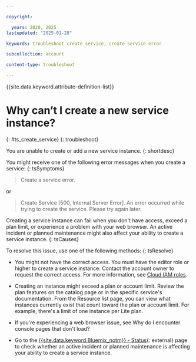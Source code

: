 ```yaml
---

copyright:

  years: 2020, 2025
lastupdated: "2025-01-28"

keywords: troubleshoot create service, create service error

subcollection: account

content-type: troubleshoot

---
```


{{site.data.keyword.attribute-definition-list}}

# Why can’t I create a new service instance?
{: #ts_create_service}
{: troubleshoot}

You are unable to create or add a new service instance.
{: shortdesc}

You might receive one of the following error messages when you create a service:
{: tsSymptoms}

> Create a service error.

or

> Create Service [500, Internal Server Error]. An error occurred while trying to create the service. Please try again later.

Creating a service instance can fail when you don't have access, exceed a plan limit, or experience a problem with your web browser. An active incident or planned maintenance might also affect your ability to create a service instance.
{: tsCauses}

To resolve this issue, use one of the following methods:
{: tsResolve}

* You might not have the correct access. You must have the editor role or higher to create a service instance. Contact the account owner to request the correct access. For more information, see [Cloud IAM roles](/docs/account?topic=account-userroles#iamusermanrol).

* Creating an instance might exceed a plan or account limit. Review the plan features on the catalog page or in the specific service's documentation. From the Resource list page, you can view what instances currently exist that count toward the plan or account limit. For example, there's a limit of one instance per Lite plan.

* If you're experiencing a web browser issue, see Why do I encounter console pages that don't load?

* Go to the [{{site.data.keyword.Bluemix_notm}} - Status](https://cloud.ibm.com/status){: external} page to check whether an active incident or planned maintenance is affecting your ability to create a service instance.

